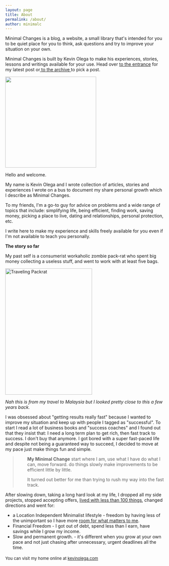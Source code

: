 ```yaml
---
layout: page
title: About
permalink: /about/ 
author: minimalc
---
```

Minimal Changes is a blog, a website, a small library that's intended for you to be quiet place for you to think, ask questions and try to improve your situation on your own.

Minimal Changes is built by Kevin Olega to make his experiences, stories, lessons and writings available for your use. Head over <a href="http://minimalchanges.com">to the entrance</a> for my latest post or<a href="http://minimalchanges.com/archive"> to the archive </a>to pick a post.


<img class="alignnone" src="https://lh6.googleusercontent.com/-m-NzUDxVo2Q/TpKBQ25woKI/AAAAAAAAEC8/qdRoWIzIvWM/s288/c6b303940a264e91ab734e8d15217313_7.jpg" alt="" width="288" height="288" />

Hello and welcome.

My name is Kevin Olega and I wrote collection of articles, stories and experiences I wrote on a bus to document my share personal growth which I describe as Minimal Changes.

To my friends, I'm a go-to guy for advice on problems and a wide range of topics that include: simplifying life, being efficient, finding work, saving money, picking a place to live, dating and relationships, personal protection, etc.

I write here to make my experience and skills freely available for you even if I'm not available to teach you personally.

<strong>The story so far</strong>

My past self is a consumerist workaholic zombie pack-rat who spent big money collecting a useless stuff, and went to work with at least five bags.

<img src="http://farm5.static.flickr.com/4125/5053684332_03598716ae.jpg" alt="Traveling Packrat" width="275" height="400" />

<em>Nah this is from my travel to Malaysia but I looked pretty close to this a few years back.</em>

I was obsessed about "getting results really fast" because I wanted to improve my situation and keep up with people I tagged as "successful". To start I read a lot of business books and "success coaches" and I found out that they insist that: I need a long term plan to get rich, then fast track to success. I don't buy that anymore. I got bored with a super fast-paced life and despite not being a guaranteed way to succeed, I decided to move at my pace just make things fun and simple.
<blockquote>
<p style="padding-left: 30px;"><strong>My Minimal Change</strong>
start where I am,
use what I have
do what I can,
move forward.
do things slowly
make improvements to
be efficient little by little.</p>
<p style="padding-left: 30px;">It turned out better for me than trying to rush my way into the fast track.</p>
</blockquote>
<div>

After slowing down, taking a long hard look at my life, I dropped all my side projects, stopped accepting offers, <a href="http://minimalchanges.com/i-own-71-things-april-2011/">lived with less than 100 things</a>, changed directions and went for:

</div>
<ul>
	<li>a Location Independent Minimalist lifestyle - freedom by having less of the unimportant so I have more <a href="http://minimalchanges.com/blog/minimal-changes-to-achieving-what-matters-most/">room for what matters to me</a>.</li>
	<li>Financial Freedom - I got out of debt, spend less than I earn, have savings while I grow my income.</li>
	<li>Slow and permanent growth. - it's different when you grow at your own pace and not just chasing after unnecessary, urgent deadlines all the time.</li>
</ul>
<span style="font-size: small;"><span class="Apple-style-span" style="line-height: 24px;">You can visit my home online at <a href="http://kevinolega.com">kevinolega.com</a></span></span>

